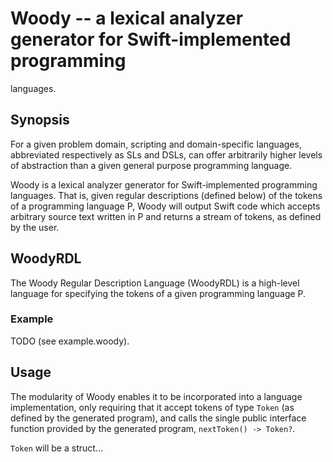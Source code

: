 # Woody -- a lexical analyzer generator for Swift-implemented programming
languages.

## Synopsis

For a given problem domain, scripting and domain-specific languages, abbreviated respectively as SLs and DSLs, can offer arbitrarily higher levels of abstraction than a given general purpose programming language.

Woody is a lexical analyzer generator for Swift-implemented programming
languages. That is, given regular descriptions (defined below) of the tokens of
a programming language P, Woody will output Swift code which accepts arbitrary
source text written in P and returns a stream of tokens, as defined by the user.

## WoodyRDL

The Woody Regular Description Language (WoodyRDL) is a high-level language for
specifying the tokens of a given programming language P.

### Example

TODO (see example.woody).

## Usage

The modularity of Woody enables it to be incorporated into a language
implementation, only requiring that it accept tokens of type `Token` (as defined by
the generated program), and calls the single public interface function provided
by the generated program, `nextToken() -> Token?`.

`Token` will be a struct...
